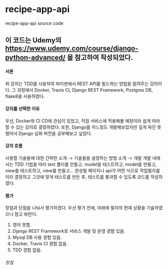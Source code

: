 # recipe-app-api
recipe-app-api source code

이 코드는 Udemy의 https://www.udemy.com/course/django-python-advanced/ 을 참고하여 작성되었다.
--

#### 서론
위 강의는 TDD를 사용하여 파이썬에서 REST API를 빌드하는 방법을 알려주는 강의이다. 
그 과정에서 Docker, Travis CI, Django REST Framework, Postgres DB, flake8을 사용하였다. 

#### 강의를 선택한 이유
우선, Docker와 CI CD에 관심이 있었고, 직접 서비스에 적용해볼 예정이라 쉽게 따라할 수 있는 강의로 결정하였다. 
또한, Django를 어느정도 개발해보았지만 깊게 파진 못했어서 Django 심화 버전을 공부해보고 싶었다. 

#### 강의 흐름
사용할 기술들에 대한 간략한 소개 -> 기술들을 설정하는 방법 소개 -> 개발
개발 내에서는 TDD 기법을 따라 test 폴더를 만들고, model을 테스트하고, model을 만들고, view를 테스트하고, view를 만들고... 
완성될 페이지나 api가 어떤 식으로 작업될지를 미리 결정하고 그것에 맞게 테스트를 만든 후, 테스트를 통과할 수 있도록 코드를 작성하였다.

#### 평가 
장점과 단점을 나눠서 평가하겠다. 
우선 평가 전에, 아래에 필자의 현재 상황을 기술하였으니 참고 바란다.
1. 영어 못함.
2. Django REST Framework로 서비스 개발 및 운영 경험 있음.
3. Mysql DB 사용 경험 있음.
4. Docker, Travis CI 경험 없음.
5. TDD 경험 없음.

###### 장점
